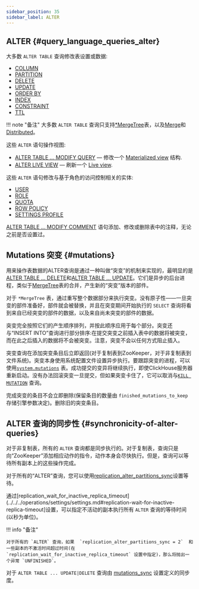 ```yaml
---
sidebar_position: 35
sidebar_label: ALTER
---
```


## ALTER {#query_language_queries_alter}

大多数 `ALTER TABLE` 查询修改表设置或数据:

-   [COLUMN](../../../sql-reference/statements/alter/column.md)
-   [PARTITION](../../../sql-reference/statements/alter/partition.md)
-   [DELETE](../../../sql-reference/statements/alter/delete.md)
-   [UPDATE](../../../sql-reference/statements/alter/update.md)
-   [ORDER BY](../../../sql-reference/statements/alter/order-by.md)
-   [INDEX](../../../sql-reference/statements/alter/index/index.md)
-   [CONSTRAINT](../../../sql-reference/statements/alter/constraint.md)
-   [TTL](../../../sql-reference/statements/alter/ttl.md)

!!! note "备注"
    大多数 `ALTER TABLE` 查询只支持[\*MergeTree](../../../engines/table-engines/mergetree-family/index.md)表，以及[Merge](../../../engines/table-engines/special/merge.md)和[Distributed](../../../engines/table-engines/special/distributed.md)。

这些 `ALTER` 语句操作视图:

-   [ALTER TABLE ... MODIFY QUERY](../../../sql-reference/statements/alter/view.md) — 修改一个 [Materialized view](../create/view.md#materialized) 结构.
-   [ALTER LIVE VIEW](../../../sql-reference/statements/alter/view.md#alter-live-view) — 刷新一个 [Live view](../create/view.md#live-view).

这些 `ALTER` 语句修改与基于角色的访问控制相关的实体:

-   [USER](../../../sql-reference/statements/alter/user.md)
-   [ROLE](../../../sql-reference/statements/alter/role.md)
-   [QUOTA](../../../sql-reference/statements/alter/quota.md)
-   [ROW POLICY](../../../sql-reference/statements/alter/row-policy.md)
-   [SETTINGS PROFILE](../../../sql-reference/statements/alter/settings-profile.md)

[ALTER TABLE ... MODIFY COMMENT](../../../sql-reference/statements/alter/comment.md) 语句添加、修改或删除表中的注释，无论之前是否设置过。

## Mutations 突变 {#mutations}

用来操作表数据的ALTER查询是通过一种叫做“突变”的机制来实现的，最明显的是[ALTER TABLE … DELETE](../../../sql-reference/statements/alter/delete.md)和[ALTER TABLE … UPDATE](../../../sql-reference/statements/alter/update.md)。它们是异步的后台进程，类似于[MergeTree](../../../engines/table-engines/mergetree-family/index.md)表的合并，产生新的“突变”版本的部件。



对于 `*MergeTree` 表，通过重写整个数据部分来执行突变。没有原子性——一旦突变的部件准备好，部件就会被替换，并且在突变期间开始执行的 `SELECT` 查询将看到来自已经突变的部件的数据，以及来自尚未突变的部件的数据。



突变完全按照它们的产生顺序排列，并按此顺序应用于每个部分。突变还与“INSERT INTO”查询进行部分排序:在提交突变之前插入表中的数据将被突变，而在此之后插入的数据将不会被突变。注意，突变不会以任何方式阻止插入。



突变查询在添加突变条目后立即返回(对于复制表到ZooKeeper，对于非复制表到文件系统)。突变本身使用系统配置文件设置异步执行。要跟踪突变的进程，可以使用[`system.mutations`](../../../operations/system-tables/mutations.md#system_tables-mutations) 表。成功提交的变异将继续执行，即使ClickHouse服务器重新启动。没有办法回滚突变一旦提交，但如果突变卡住了，它可以取消与[`KILL MUTATION`](../../../sql-reference/statements/misc.md#kill-mutation) 查询。



完成突变的条目不会立即删除(保留条目的数量由 `finished_mutations_to_keep` 存储引擎参数决定)。删除旧的突变条目。

## ALTER 查询的同步性 {#synchronicity-of-alter-queries}


对于非复制表，所有的 `ALTER` 查询都是同步执行的。对于复制表，查询只是向“ZooKeeper”添加相应动作的指令，动作本身会尽快执行。但是，查询可以等待所有副本上的这些操作完成。

对于所有的“ALTER”查询，您可以使用[replication_alter_partitions_sync](../../../operations/settings/settings.md#replication-alter-partitions-sync)设置等待。

通过[replication_wait_for_inactive_replica_timeout](../../../operations/settings/settings.md#replication-wait-for-inactive-replica-timeout]设置，可以指定不活动的副本执行所有 `ALTER` 查询的等待时间(以秒为单位)。



!!! info "备注"

    对于所有的 `ALTER` 查询，如果  `replication_alter_partitions_sync = 2`  和一些副本的不激活时间超过时间(在 `replication_wait_for_inactive_replica_timeout` 设置中指定)，那么将抛出一个异常 `UNFINISHED`。



对于 `ALTER TABLE ... UPDATE|DELETE` 查询由 [mutations_sync](../../../operations/settings/settings.md#mutations_sync) 设置定义的同步度。
